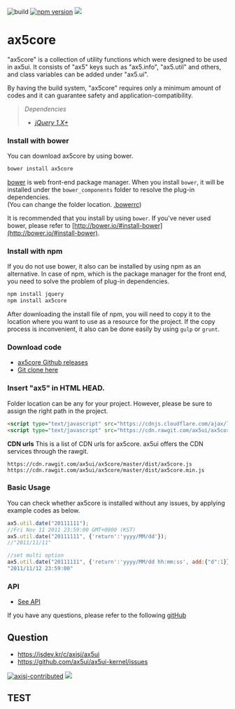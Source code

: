 ![build](https://travis-ci.org/ax5ui/ax5core.svg?branch=master)
[![npm version](https://badge.fury.io/js/ax5core.svg)](https://badge.fury.io/js/ax5core)
[![](https://img.shields.io/npm/dm/ax5core.svg)](https://www.npmjs.com/package/ax5core)

# ax5core
"ax5core" is a collection of utility functions which were designed to be used in ax5ui. It consists of "ax5" keys such as "ax5.info", "ax5.util" and others, and class variables can be added under "ax5.ui".

By having the build system, "ax5core" requires only a minimum amount of codes and it can guarantee safety and application-compatibility.

> *Dependencies*
> * _[jQuery 1.X+](http://jquery.com/)_

### Install with bower
You can download ax5core by using bower.

```sh
bower install ax5core
```
[bower](http://bower.io/#install-bower) is web front-end package manager.
When you install `bower`, it will be installed under the `bower_components` folder to resolve the plug-in dependencies.  
(You can change the folder location. [.bowerrc](http://bower.io/docs/config/#bowerrc-specification))

It is recommended that you install by using `bower`. 
If you've never used bower, please refer to [http://bower.io/#install-bower](http://bower.io/#install-bower).

### Install with npm
If you do not use bower, it also can be installed by using npm as an alternative.
In case of npm, which is the package manager for the front end, you need to solve the problem of plug-in dependencies.

```sh
npm install jquery
npm install ax5core
```

After downloading the install file of npm, you will need to copy it to the location where you want to use as a resource for the project.
If the copy process is inconvenient, it also can be done easily by using `gulp` or `grunt`.

### Download code
- [ax5core Github releases](https://github.com/ax5ui/ax5core/releases)
- [Git clone here](https://github.com/ax5ui/ax5core)


### Insert "ax5" in HTML HEAD.
Folder location can be any for your project. However, please be sure to assign the right path in the project.
```html
<script type="text/javascript" src="https://cdnjs.cloudflare.com/ajax/libs/jquery/1.12.4/jquery.min.js"></script>
<script type="text/javascript" src="https://cdn.rawgit.com/ax5ui/ax5core/master/dist/ax5core.min.js"></script>
```

**CDN urls**
This is a list of CDN urls for ax5core. ax5ui offers the CDN services through the rawgit.
```
https://cdn.rawgit.com/ax5ui/ax5core/master/dist/ax5core.js
https://cdn.rawgit.com/ax5ui/ax5core/master/dist/ax5core.min.js
```

### Basic Usage
You can check whether ax5core is installed without any issues, by applying example codes as below.
```js
ax5.util.date("20111111");
//Fri Nov 11 2011 23:59:00 GMT+0900 (KST)
ax5.util.date("20111111", {'return':'yyyy/MM/dd'});
//"2011/11/11"

//set multi option
ax5.util.date("20111111", {'return':'yyyy/MM/dd hh:mm:ss', add:{"d":1}} );
"2011/11/12 23:59:00"
```

### API
- [See API](http://ax5.io/ax5core/info/ax5-info.html)

If you have any questions, please refer to the following [gitHub](https://github.com/ax5ui/ax5ui-kernel)

## Question
- https://jsdev.kr/c/axisj/ax5ui
- https://github.com/ax5ui/ax5ui-kernel/issues 

[![axisj-contributed](https://img.shields.io/badge/AXISJ.com-Contributed-green.svg)](https://github.com/axisj) 
![](https://img.shields.io/badge/Seowoo-Mondo&Thomas-red.svg) 


## TEST